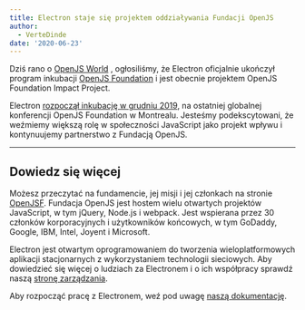 ```yaml
---
title: Electron staje się projektem oddziaływania Fundacji OpenJS
author:
  - VerteDinde
date: '2020-06-23'
---
```


Dziś rano o [OpenJS World](https://events.linuxfoundation.org/openjs-world/) , ogłosiliśmy, że Electron oficjalnie ukończył program inkubacji [OpenJS Foundation](https://openjsf.org/) i jest obecnie projektem OpenJS Foundation Impact Project.

Electron [rozpoczął inkubację w grudniu 2019](https://openjsf.org/blog/2019/12/11/electron-joins-the-openjs-foundation/), na ostatniej globalnej konferencji OpenJS Foundation w Montrealu. Jesteśmy podekscytowani, że weźmiemy większą rolę w społeczności JavaScript jako projekt wpływu i kontynuujemy partnerstwo z Fundacją OpenJS.

---

## Dowiedz się więcej

Możesz przeczytać na fundamencie, jej misji i jej członkach na stronie [OpenJSF](https://www.notion.so/Electron-joins-the-OpenJS-Foundation-d898f12480874e56abe78f29b041fb91#0801fd7e9fa340afbcdce0510ba05f8a). Fundacja OpenJS jest hostem wielu otwartych projektów JavaScript, w tym jQuery, Node.js i webpack. Jest wspierana przez 30 członków korporacyjnych i użytkowników końcowych, w tym GoDaddy, Google, IBM, Intel, Joyent i Microsoft.

Electron jest otwartym oprogramowaniem do tworzenia wieloplatformowych aplikacji stacjonarnych z wykorzystaniem technologii sieciowych. Aby dowiedzieć się więcej o ludziach za Electronem i o ich współpracy sprawdź naszą [stronę zarządzania](https://electronjs.org/governance).

Aby rozpocząć pracę z Electronem, weź pod uwagę [naszą dokumentację](https://electronjs.org/docs).
